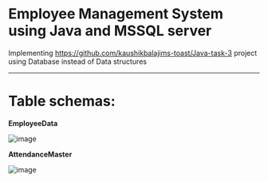 # Employee Management System using Java and MSSQL server

Implementing https://github.com/kaushikbalajims-toast/Java-task-3 project using Database instead of Data structures

***********************************************************************
# Table schemas:

**EmployeeData**

![image](https://user-images.githubusercontent.com/124435301/236303468-b93e750f-fb5c-4905-b054-03addd8198b3.png)

**AttendanceMaster**

![image](https://user-images.githubusercontent.com/124435301/236303571-1384ef6b-d0a4-426c-bcd1-97b6f0cad4ea.png)

